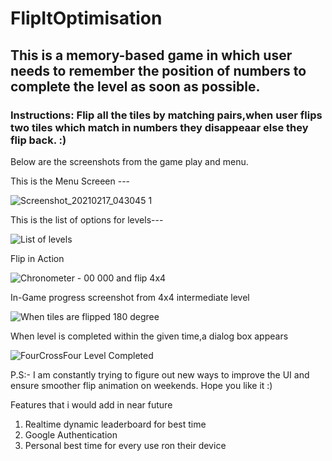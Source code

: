 # FlipItOptimisation

## This is a memory-based game in which user needs to remember the position of numbers to complete the level as soon as possible.

### Instructions: Flip all the tiles by matching pairs,when user flips two tiles which match in numbers they disappeaar else they flip back. :)

Below are the screenshots from the game play and menu. 

This is the Menu Screeen ---

![Screenshot_20210217_043045 1](https://user-images.githubusercontent.com/58071934/108133201-32a83d00-70da-11eb-8a84-e37baf0e7674.jpg)


This is the list of options for levels---

![List of levels](https://user-images.githubusercontent.com/58071934/108133816-2f618100-70db-11eb-950f-f9cb3b335b33.jpg)


Flip in Action

![Chronometer - 00 000 and flip 4x4](https://user-images.githubusercontent.com/58071934/108134324-08577f00-70dc-11eb-8744-1fa63d429b2a.jpg)


In-Game progress screenshot from 4x4 intermediate level

![When tiles are flipped 180 degree](https://user-images.githubusercontent.com/58071934/108133927-5b7d0200-70db-11eb-9540-70aa5cc9b0ce.jpg)



When level is completed within the given time,a dialog box appears

![FourCrossFour Level Completed](https://user-images.githubusercontent.com/58071934/108133956-6768c400-70db-11eb-9d42-ce183eba098b.jpg)



P.S:- I am constantly trying to figure out new ways to improve the UI and ensure smoother flip animation on weekends.
Hope you like it :)

Features that i would add in near future
1) Realtime dynamic leaderboard for best time
2) Google Authentication
3) Personal best time for every use ron their device
